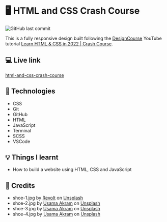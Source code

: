 # :desktop_computer: HTML and CSS Crash Course

![GitHub last commit](https://img.shields.io/github/last-commit/xanderbylo/recipes) 

This is a fully responsive design built following the [DesignCourse](https://designcourse.com) YouTube tutorial [Learn HTML & CSS in 2022 | Crash Course](https://www.youtube.com/watch?v=gXLjWRteuWI).

## :computer: Live link

[html-and-css-crash-course](https://xanderbylo.github.io/html-and-css-crash-course/)

## :floppy_disk: Technologies

* CSS
* Git
* GitHub
* HTML
* JavaScript
* Terminal
* SCSS
* VSCode

## :bulb: Things I learnt

* How to build a website using HTML, CSS and JavaScript

## :page_facing_up: Credits

* shoe-1.jpg by [Revolt](https://unsplash.com/@revolt) on [Unsplash](https://unsplash.com)
* shoe-2.jpg by [Usama Akram](https://unsplash.com/@usama_1248) on [Unsplash](https://unsplash.com)
* shoe-3.jpg by [Usama Akram](https://unsplash.com/@usama_1248) on [Unsplash](https://unsplash.com)
* shoe-4.jpg by [Usama Akram](https://unsplash.com/@usama_1248) on [Unsplash](https://unsplash.com)

